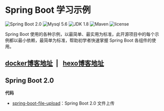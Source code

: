 Spring Boot 学习示例
=========================

![Spring Boot 2.0](https://img.shields.io/badge/Spring%20Boot-2.0-brightgreen.svg)
![Mysql 5.6](https://img.shields.io/badge/Mysql-5.6-blue.svg)
![JDK 1.8](https://img.shields.io/badge/JDK-1.8-brightgreen.svg)
![Maven](https://img.shields.io/badge/Maven-3.5.0-yellowgreen.svg)
![license](https://img.shields.io/badge/license-MPL--2.0-blue.svg)
 
Spring Boot 使用的各种示例，以最简单、最实用为标准，此开源项目中的每个示例都以最小依赖，最简单为标准，帮助初学者快速掌握 Spring Boot 各组件的使用。

[docker博客地址](http://www.chaoyouka.xyz:8080) &nbsp;| &nbsp; [hexo博客地址](http://www.ercai.online)
---


## Spring Boot 2.0

**代码**

- [spring-boot-file-upload](https://github.com/supercai0125/SpringBoogDemo/tree/master/spring-boot-file-uplaod)：Spring Boot 2.0  文件上传
